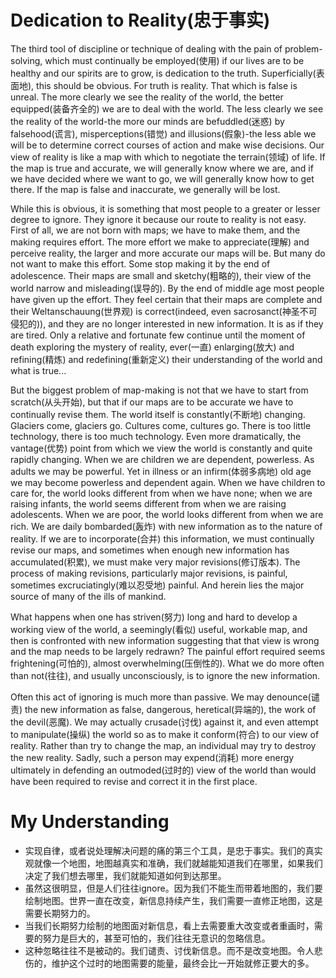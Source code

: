 # Dedication to Reality(忠于事实)
The third tool of discipline or technique of dealing with the pain of problem-solving, which must continually be employed(使用) if our lives are to be healthy and our spirits are to grow, is dedication to the truth. Superficially(表面地), this should be obvious. For truth is reality. That which is false is unreal. The more clearly we see the reality of the world, the better equipped(装备齐全的) we are to deal with the world. The less clearly we see the reality of the world-the more our minds are befuddled(迷惑) by falsehood(谎言), misperceptions(错觉) and illusions(假象)-the less able we will be to determine correct courses of action and make wise decisions. Our view of reality is like a map with which to negotiate the terrain(领域) of life. If the map is true and accurate, we will generally know where we are, and if we have decided where we want to go, we will generally know how to get there. If the map is false and inaccurate, we generally will be lost.


While this is obvious, it is something that most people to a greater or lesser degree to ignore. They ignore it because our route to reality is not easy. First of all, we are not born with maps; we have to make them, and the making requires effort. The more effort we make to appreciate(理解) and perceive reality, the larger and more accurate our maps will be. But many do not want to make this effort. Some stop making it by the end of adolescence. Their maps are small and sketchy(粗略的), their view of the world narrow and misleading(误导的). By the end of middle age most people have given up the effort. They feel certain that their maps are complete and their Weltanschauung(世界观) is correct(indeed, even sacrosanct(神圣不可侵犯的)), and they are no longer interested in new information. It is as if they are tired. Only a relative and fortunate few continue until the moment of death exploring the mystery of reality, ever(一直) enlarging(放大) and refining(精炼) and redefining(重新定义) their understanding of the world and what is true...


But the biggest problem of map-making is not that we have to start from scratch(从头开始), but that if our maps are to be accurate we have to continually revise them. The world itself is constantly(不断地) changing. Glaciers come, glaciers go. Cultures come, cultures go. There is too little technology, there is too much technology. Even more dramatically, the vantage(优势) point from which we view the world is constantly and quite rapidly changing. When we are children we are dependent, powerless. As adults we may be powerful. Yet in illness or an infirm(体弱多病地) old age we may become powerless and dependent again. When we have children to care for, the world looks different from when we have none; when we are raising infants, the world seems different from when we are raising adolescents. When we are poor, the world looks different from when we are rich. We are daily bombarded(轰炸) with new information as to the nature of reality. If we are to incorporate(合并) this information, we must continually revise our maps, and sometimes when enough new information has accumulated(积累), we must make very major revisions(修订版本). The process of making revisions, particularly major revisions, is painful, sometimes excruciatingly(难以忍受地) painful. And herein lies the major source of many of the ills of mankind.


What happens when one has striven(努力) long and hard to develop a working view of the world, a seemingly(看似) useful, workable map, and then is confronted with new information suggesting that that view is wrong and the map needs to be largely redrawn? The painful effort required seems frightening(可怕的), almost overwhelming(压倒性的). What we do more often than not(往往), and usually unconsciously, is to ignore the new information.


Often this act of ignoring is much more than passive. We may denounce(谴责) the new information as false, dangerous, heretical(异端的), the work of the devil(恶魔). We may actually crusade(讨伐) against it, and even attempt to manipulate(操纵) the world so as to make it conform(符合) to our view of reality. Rather than try to change the map, an individual may try to destroy the new reality. Sadly, such a person may expend(消耗) more energy ultimately in defending an outmoded(过时的) view of the world than would have been required to revise and correct it in the first place.
# My Understanding
* 实现自律，或者说处理解决问题的痛的第三个工具，是忠于事实。我们的真实观就像一个地图，地图越真实和准确，我们就越能知道我们在哪里，如果我们决定了我们想去哪里，我们就能知道如何到达那里。
* 虽然这很明显，但是人们往往ignore。因为我们不能生而带着地图的，我们要绘制地图。世界一直在改变，新信息持续产生，我们需要一直修正地图，这是需要长期努力的。
* 当我们长期努力绘制的地图面对新信息，看上去需要重大改变或者重画时，需要的努力是巨大的，甚至可怕的，我们往往无意识的忽略信息。
* 这种忽略往往不是被动的。我们谴责、讨伐新信息。而不是改变地图。令人悲伤的，维护这个过时的地图需要的能量，最终会比一开始就修正要大的多。
